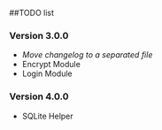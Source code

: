 ##TODO list

### Version 3.0.0
 - *Move changelog to a separated file*
 - Encrypt Module
 - Login Module

### Version 4.0.0
 - SQLite Helper
